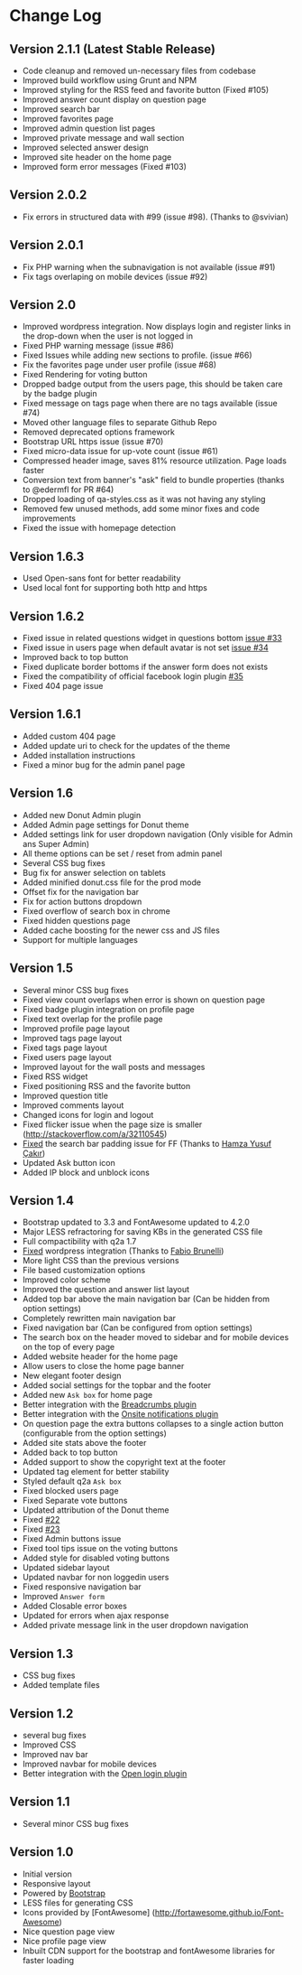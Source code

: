 # Change Log

## Version 2.1.1 (Latest Stable Release)

* Code cleanup and removed un-necessary files from codebase
* Improved build workflow using Grunt and NPM
* Improved styling for the RSS feed and favorite button (Fixed #105)
* Improved answer count display on question page
* Improved search bar
* Improved favorites page
* Improved admin question list pages
* Improved private message and wall section
* Improved selected answer design
* Improved site header on the home page
* Improved form error messages (Fixed #103)

## Version 2.0.2

* Fix errors in structured data with #99 (issue #98). (Thanks to @svivian)

## Version 2.0.1

* Fix PHP warning when the subnavigation is not available (issue #91)
* Fix tags overlaping on mobile devices (issue #92)

## Version 2.0

* Improved wordpress integration. Now displays login and register links in the drop-down when the user is not logged in
* Fixed PHP warning message (issue #86)
* Fixed Issues while adding new sections to profile. (issue #66)
* Fix the favorites page under user profile (issue #68)
* Fixed Rendering for voting button
* Dropped badge output from the users page, this should be taken care by the badge plugin
* Fixed message on tags page when there are no tags available (issue #74)
* Moved other language files to separate Github Repo
* Removed deprecated options framework
* Bootstrap URL https issue (issue #70)
* Fixed micro-data issue for up-vote count (issue #61)
* Compressed header image, saves 81% resource utilization. Page loads faster
* Conversion text from banner's "ask" field to bundle properties (thanks to @edermfl for PR #64)
* Dropped loading of qa-styles.css as it was not having any styling
* Removed few unused methods, add some minor fixes and code improvements
* Fixed the issue with homepage detection

## Version 1.6.3

* Used Open-sans font for better readability 
* Used local font for supporting both http and https

## Version 1.6.2

* Fixed issue in related questions widget in questions bottom [issue #33](https://github.com/amiyasahu/Donut/issues/33)
* Fixed issue in users page when default avatar is not set [issue #34](https://github.com/amiyasahu/Donut/issues/34)
* Improved back to top button
* Fixed duplicate border bottoms if the answer form does not exists 
* Fixed the compatibility of official facebook login plugin [#35](https://github.com/amiyasahu/Donut/issues/35)
* Fixed 404 page issue 

## Version 1.6.1

* Added custom 404 page
* Added update uri to check for the updates of the theme
* Added installation instructions 
* Fixed a minor bug for the admin panel page 

## Version 1.6

* Added new Donut Admin plugin 
* Added Admin page settings for Donut theme 
* Added settings link for user dropdown navigation (Only visible for Admin ans Super Admin)
* All theme options can be set / reset from admin panel 
* Several CSS bug fixes 
* Bug fix for answer selection on tablets 
* Added minified donut.css file for the prod mode 
* Offset fix for the navigation bar 
* Fix for action buttons dropdown 
* Fixed overflow of search box in chrome 
* Fixed hidden questions page 
* Added cache boosting for the newer css and JS files 
* Support for multiple languages

## Version 1.5

* Several minor CSS bug fixes 
* Fixed view count overlaps when error is shown on question page
* Fixed badge plugin integration on profile page 
* Fixed text overlap for the profile page 
* Improved profile page layout 
* Improved tags page layout 
* Fixed tags page layout  
* Fixed users page layout
* Improved layout for the wall posts and messages 
* Fixed RSS widget 
* Fixed positioning RSS and the favorite button 
* Improved question title 
* Improved comments layout 
* Changed icons for login and logout 
* Fixed flicker issue when the page size is smaller (http://stackoverflow.com/a/32110545)
* [Fixed](https://github.com/amiyasahu/Donut/pull/27) the search bar padding issue for FF (Thanks to [Hamza Yusuf Çakır](https://github.com/hckrtech))
* Updated Ask button icon 
* Added IP block and unblock icons 

## Version 1.4

* Bootstrap updated to 3.3 and FontAwesome updated to 4.2.0
* Major LESS refractoring for saving KBs in the generated CSS file
* Full compactibility with q2a 1.7
* [Fixed](https://github.com/amiyasahu/Donut/pull/21) wordpress integration (Thanks to [Fabio Brunelli](https://github.com/arioch1984))
* More light CSS than the previous versions 
* File based customization options 
* Improved color scheme 
* Improved the question and answer list layout 
* Added top bar above the main navigation bar (Can be hidden from option settings)
* Completely rewritten main navigation bar 
* Fixed navigation bar (Can be configured from option settings)
* The search box on the header moved to sidebar and for mobile devices on the top of every page 
* Added website header for the home page 
* Allow users to close the home page banner 
* New elegant footer design 
* Added social settings for the topbar and the footer 
* Added new `Ask box` for home page 
* Better integration with the [Breadcrumbs plugin](https://github.com/amiyasahu/q2a-breadcrumbs) 
* Better integration with the [Onsite notifications plugin](https://github.com/q2apro/q2apro-on-site-notifications/) 
* On question page the extra buttons collapses to a single action button (configurable from the option settings)
* Added site stats above the footer 
* Added back to top button 
* Added support to show the copyright text at the footer 
* Updated tag element for better stability 
* Styled default q2a `Ask box`
* Fixed blocked users page 
* Fixed Separate vote buttons 
* Updated attribution of the Donut theme 
* Fixed [#22](https://github.com/amiyasahu/Donut/issues/22)
* Fixed [#23](https://github.com/amiyasahu/Donut/issues/23)
* Fixed Admin buttons issue 
* Fixed tool tips issue on the voting buttons 
* Added style for disabled voting buttons 
* Updated sidebar layout 
* Updated navbar for non loggedin users
* Fixed responsive navigation bar 
* Improved `Answer form`
* Added Closable error boxes 
* Updated for errors when ajax response
* Added private message link in the user dropdown navigation 

## Version 1.3

* CSS bug fixes 
* Added template files 


## Version 1.2
* several bug fixes 
* Improved CSS 
* Improved nav bar 
* Improved navbar for mobile devices 
* Better integration with the [Open login plugin](https://github.com/alixandru/q2a-open-login) 

## Version 1.1

* Several minor CSS bug fixes 

## Version 1.0
* Initial version 
* Responsive layout 
* Powered by [Bootstrap](http://getbootstrap.com/) 
* LESS files for generating CSS 
* Icons provided by [FontAwesome] (http://fortawesome.github.io/Font-Awesome)
* Nice question page view 
* Nice profile page view 
* Inbuilt CDN support for the bootstrap and fontAwesome libraries for faster loading 
